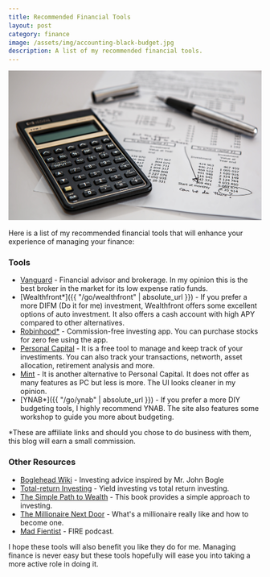 ```yaml
---
title: Recommended Financial Tools
layout: post
category: finance
image: /assets/img/accounting-black-budget.jpg
description: A list of my recommended financial tools.
---
```


![Budgeting](/assets/img/accounting-black-budget.jpg)

Here is a list of my recommended financial tools that will enhance your experience of managing your finance:
<!--more-->
### Tools

* [Vanguard](https://vanguard.com) - Financial advisor and brokerage. In my opinion this is the best broker in the market for its low expense ratio funds.
* [Wealthfront*]({{ "/go/wealthfront" | absolute_url }}) - If you prefer a more DIFM (Do it for me) investment, Wealthfront offers some excellent options of auto investment. It also offers a cash account with high APY compared to other alternatives.
* [Robinhood*](/go/robinhood) - Commission-free investing app. You can purchase stocks for zero fee using the app.
* [Personal Capital](https://www.personalcapital.com) - It is a free tool to manage and keep track of your investiments. You can also track your transactions, networth, asset allocation, retirement analysis and more.
* [Mint](http://mint.com) - It is another alternative to Personal Capital. It does not offer as many features as PC but less is more. The UI looks cleaner in my opinion.
* [YNAB*]({{ "/go/ynab" | absolute_url }}) - If you prefer a more DIY budgeting tools, I highly recommend YNAB. The site also features some workshop to guide you more about budgeting.

*These are affiliate links and should you chose to do business with them, this blog will earn a small commission.

### Other Resources

* [Boglehead Wiki](https://www.bogleheads.org/wiki/Main_Page) - Investing advice inspired by Mr. John Bogle
* [Total-return Investing](https://personal.vanguard.com/pdf/s352.pdf) - Yield investing vs total return investing.
* [The Simple Path to Wealth](https://www.amazon.com/Simple-Path-Wealth-financial-independence/dp/1533667926) - This book provides a simple approach to investing.
* [The Millionaire Next Door](https://www.amazon.com/Millionaire-Next-Door-Surprising-Americas/dp/1589795474) - What's a millionaire really like and how to become one.
* [Mad Fientist](https://www.madfientist.com/) - FIRE podcast.

I hope these tools will also benefit you like they do for me. Managing finance is never easy but these tools hopefully will ease you into taking a more active role in doing it.
